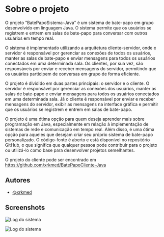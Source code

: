 
# Sobre o projeto

O projeto "BatePapoSistema-Java" é um sistema de bate-papo em grupo desenvolvido em linguagem Java. O sistema permite que os usuários se registrem e entrem em salas de bate-papo para conversar com outros usuários em tempo real.

O sistema é implementado utilizando a arquitetura cliente-servidor, onde o servidor é responsável por gerenciar as conexões de todos os usuários, manter as salas de bate-papo e enviar mensagens para todos os usuários conectados em uma determinada sala. Os clientes, por sua vez, são responsáveis por enviar e receber mensagens do servidor, permitindo que os usuários participem de conversas em grupo de forma eficiente.

O projeto é dividido em duas partes principais: o servidor e o cliente. O servidor é responsável por gerenciar as conexões dos usuários, manter as salas de bate-papo e enviar mensagens para todos os usuários conectados em uma determinada sala. Já o cliente é responsável por enviar e receber mensagens do servidor, exibir as mensagens na interface gráfica e permitir que os usuários se registrem e entrem em salas de bate-papo.

O projeto é uma ótima opção para quem deseja aprender mais sobre programação em Java, especialmente em relação à implementação de sistemas de rede e comunicação em tempo real. Além disso, é uma ótima opção para aqueles que desejam criar seu próprio sistema de bate-papo personalizado. O código-fonte é aberto e está disponível no repositório GitHub, o que significa que qualquer pessoa pode contribuir para o projeto ou utilizá-lo como base para desenvolver projetos semelhantes.

O projeto do cliente pode ser encontrado em https://github.com/xrkmed/BatePapoCliente-Java


## Autores

- [@xrkmed](https://www.github.com/xrkmed)


## Screenshots

![Log do sistema](https://i.imgur.com/YilYSat.png)

![Log do sistema](https://i.imgur.com/gs0tD77.png)
